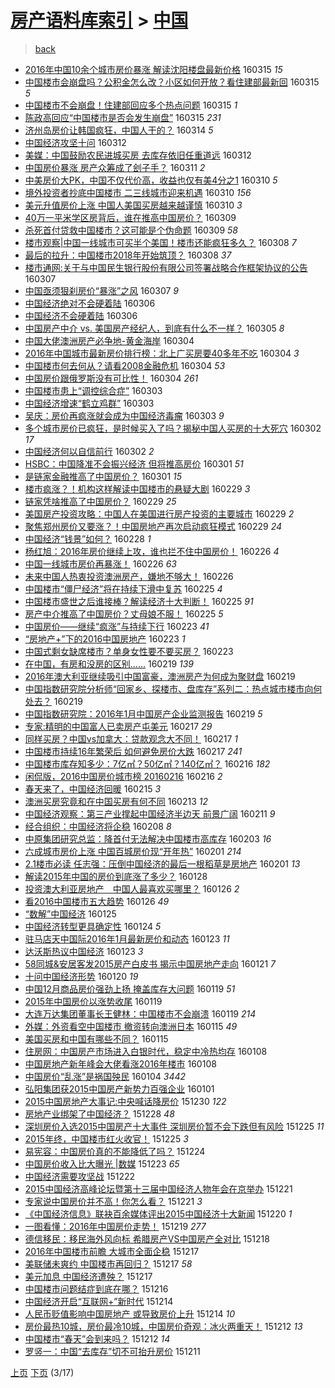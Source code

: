 [房产语料库索引](../../README.md)  > [中国](中国.md)
====
> [back](../README.md)

- [2016年中国10余个城市房价暴涨 解读沈阳楼盘最新价格](http://jkwz.applinzi.com/ittc/6809875630346732548.html#2016%E5%B9%B4%E4%B8%AD%E5%9B%BD10%E4%BD%99%E4%B8%AA%E5%9F%8E%E5%B8%82%E6%88%BF%E4%BB%B7%E6%9A%B4%E6%B6%A8+%E8%A7%A3%E8%AF%BB%E6%B2%88%E9%98%B3%E6%A5%BC%E7%9B%98%E6%9C%80%E6%96%B0%E4%BB%B7%E6%A0%BC) 160315 *15* 
- [中国楼市会崩盘吗？公积金怎么改？小区如何开放？看住建部最新回](http://jkwz.applinzi.com/ittc/6809852809121891333.html#%E4%B8%AD%E5%9B%BD%E6%A5%BC%E5%B8%82%E4%BC%9A%E5%B4%A9%E7%9B%98%E5%90%97%EF%BC%9F%E5%85%AC%E7%A7%AF%E9%87%91%E6%80%8E%E4%B9%88%E6%94%B9%EF%BC%9F%E5%B0%8F%E5%8C%BA%E5%A6%82%E4%BD%95%E5%BC%80%E6%94%BE%EF%BC%9F%E7%9C%8B%E4%BD%8F%E5%BB%BA%E9%83%A8%E6%9C%80%E6%96%B0%E5%9B%9E) 160315 *5* 
- [中国楼市不会崩盘！住建部回应多个热点问题](http://jkwz.applinzi.com/ittc/6809797705559704581.html#%E4%B8%AD%E5%9B%BD%E6%A5%BC%E5%B8%82%E4%B8%8D%E4%BC%9A%E5%B4%A9%E7%9B%98%EF%BC%81%E4%BD%8F%E5%BB%BA%E9%83%A8%E5%9B%9E%E5%BA%94%E5%A4%9A%E4%B8%AA%E7%83%AD%E7%82%B9%E9%97%AE%E9%A2%98) 160315 *1* 
- [陈政高回应“中国楼市是否会发生崩盘”](http://jkwz.applinzi.com/ittc/6809753617540056068.html#%E9%99%88%E6%94%BF%E9%AB%98%E5%9B%9E%E5%BA%94%E2%80%9C%E4%B8%AD%E5%9B%BD%E6%A5%BC%E5%B8%82%E6%98%AF%E5%90%A6%E4%BC%9A%E5%8F%91%E7%94%9F%E5%B4%A9%E7%9B%98%E2%80%9D) 160315 *231* 
- [济州岛房价让韩国疯狂，中国人干的？](http://jkwz.applinzi.com/ittc/6809554442672145412.html#%E6%B5%8E%E5%B7%9E%E5%B2%9B%E6%88%BF%E4%BB%B7%E8%AE%A9%E9%9F%A9%E5%9B%BD%E7%96%AF%E7%8B%82%EF%BC%8C%E4%B8%AD%E5%9B%BD%E4%BA%BA%E5%B9%B2%E7%9A%84%EF%BC%9F) 160314 *5* 
- [中国经济攻坚十问](http://jkwz.applinzi.com/ittc/6808722451475203076.html#%E4%B8%AD%E5%9B%BD%E7%BB%8F%E6%B5%8E%E6%94%BB%E5%9D%9A%E5%8D%81%E9%97%AE) 160312  
- [美媒：中国鼓励农民进城买房 去库存依旧任重道远](http://jkwz.applinzi.com/ittc/6808481172753499141.html#%E7%BE%8E%E5%AA%92%EF%BC%9A%E4%B8%AD%E5%9B%BD%E9%BC%93%E5%8A%B1%E5%86%9C%E6%B0%91%E8%BF%9B%E5%9F%8E%E4%B9%B0%E6%88%BF+%E5%8E%BB%E5%BA%93%E5%AD%98%E4%BE%9D%E6%97%A7%E4%BB%BB%E9%87%8D%E9%81%93%E8%BF%9C) 160312  
- [中国房价暴涨 房产众筹成了刽子手？](http://jkwz.applinzi.com/ittc/6808362341401887749.html#%E4%B8%AD%E5%9B%BD%E6%88%BF%E4%BB%B7%E6%9A%B4%E6%B6%A8+%E6%88%BF%E4%BA%A7%E4%BC%97%E7%AD%B9%E6%88%90%E4%BA%86%E5%88%BD%E5%AD%90%E6%89%8B%EF%BC%9F) 160311 *2* 
- [中美房价大PK，中国不仅代价高，收益也仅有美4分之1](http://jkwz.applinzi.com/ittc/6808052986374784005.html#%E4%B8%AD%E7%BE%8E%E6%88%BF%E4%BB%B7%E5%A4%A7PK%EF%BC%8C%E4%B8%AD%E5%9B%BD%E4%B8%8D%E4%BB%85%E4%BB%A3%E4%BB%B7%E9%AB%98%EF%BC%8C%E6%94%B6%E7%9B%8A%E4%B9%9F%E4%BB%85%E6%9C%89%E7%BE%8E4%E5%88%86%E4%B9%8B1) 160310 *5* 
- [境外投资者抄底中国楼市 二三线城市迎来机遇](http://jkwz.applinzi.com/ittc/6807971753267561477.html#%E5%A2%83%E5%A4%96%E6%8A%95%E8%B5%84%E8%80%85%E6%8A%84%E5%BA%95%E4%B8%AD%E5%9B%BD%E6%A5%BC%E5%B8%82+%E4%BA%8C%E4%B8%89%E7%BA%BF%E5%9F%8E%E5%B8%82%E8%BF%8E%E6%9D%A5%E6%9C%BA%E9%81%87) 160310 *156* 
- [美元升值房价上涨 中国人美国买房越来越谨慎](http://jkwz.applinzi.com/ittc/6807941663913673733.html#%E7%BE%8E%E5%85%83%E5%8D%87%E5%80%BC%E6%88%BF%E4%BB%B7%E4%B8%8A%E6%B6%A8+%E4%B8%AD%E5%9B%BD%E4%BA%BA%E7%BE%8E%E5%9B%BD%E4%B9%B0%E6%88%BF%E8%B6%8A%E6%9D%A5%E8%B6%8A%E8%B0%A8%E6%85%8E) 160310 *3* 
- [40万一平米学区房背后，谁在推高中国房价？](http://jkwz.applinzi.com/ittc/6807637355573806084.html#40%E4%B8%87%E4%B8%80%E5%B9%B3%E7%B1%B3%E5%AD%A6%E5%8C%BA%E6%88%BF%E8%83%8C%E5%90%8E%EF%BC%8C%E8%B0%81%E5%9C%A8%E6%8E%A8%E9%AB%98%E4%B8%AD%E5%9B%BD%E6%88%BF%E4%BB%B7%EF%BC%9F) 160309  
- [杀死首付贷救中国楼市？这可能是个伪命题](http://jkwz.applinzi.com/ittc/6807510844128625668.html#%E6%9D%80%E6%AD%BB%E9%A6%96%E4%BB%98%E8%B4%B7%E6%95%91%E4%B8%AD%E5%9B%BD%E6%A5%BC%E5%B8%82%EF%BC%9F%E8%BF%99%E5%8F%AF%E8%83%BD%E6%98%AF%E4%B8%AA%E4%BC%AA%E5%91%BD%E9%A2%98) 160309 *58* 
- [楼市观察|中国一线城市可买半个美国！楼市还能疯狂多久？](http://jkwz.applinzi.com/ittc/6807186838078882821.html#%E6%A5%BC%E5%B8%82%E8%A7%82%E5%AF%9F%7C%E4%B8%AD%E5%9B%BD%E4%B8%80%E7%BA%BF%E5%9F%8E%E5%B8%82%E5%8F%AF%E4%B9%B0%E5%8D%8A%E4%B8%AA%E7%BE%8E%E5%9B%BD%EF%BC%81%E6%A5%BC%E5%B8%82%E8%BF%98%E8%83%BD%E7%96%AF%E7%8B%82%E5%A4%9A%E4%B9%85%EF%BC%9F) 160308 *7* 
- [最后的拉升：中国楼市2018年开始筑顶？](http://jkwz.applinzi.com/ittc/6807158550371501060.html#%E6%9C%80%E5%90%8E%E7%9A%84%E6%8B%89%E5%8D%87%EF%BC%9A%E4%B8%AD%E5%9B%BD%E6%A5%BC%E5%B8%822018%E5%B9%B4%E5%BC%80%E5%A7%8B%E7%AD%91%E9%A1%B6%EF%BC%9F) 160308 *37* 
- [楼市通网:关于与中国民生银行股份有限公司签署战略合作框架协议的公告](http://jkwz.applinzi.com/ittc/6806903107585836037.html#%E6%A5%BC%E5%B8%82%E9%80%9A%E7%BD%91%3A%E5%85%B3%E4%BA%8E%E4%B8%8E%E4%B8%AD%E5%9B%BD%E6%B0%91%E7%94%9F%E9%93%B6%E8%A1%8C%E8%82%A1%E4%BB%BD%E6%9C%89%E9%99%90%E5%85%AC%E5%8F%B8%E7%AD%BE%E7%BD%B2%E6%88%98%E7%95%A5%E5%90%88%E4%BD%9C%E6%A1%86%E6%9E%B6%E5%8D%8F%E8%AE%AE%E7%9A%84%E5%85%AC%E5%91%8A) 160307  
- [中国亟须狠刹房价“暴涨”之风](http://jkwz.applinzi.com/ittc/6806799034157106181.html#%E4%B8%AD%E5%9B%BD%E4%BA%9F%E9%A1%BB%E7%8B%A0%E5%88%B9%E6%88%BF%E4%BB%B7%E2%80%9C%E6%9A%B4%E6%B6%A8%E2%80%9D%E4%B9%8B%E9%A3%8E) 160307 *9* 
- [中国经济绝对不会硬着陆](http://jkwz.applinzi.com/ittc/6806457910871720964.html#%E4%B8%AD%E5%9B%BD%E7%BB%8F%E6%B5%8E%E7%BB%9D%E5%AF%B9%E4%B8%8D%E4%BC%9A%E7%A1%AC%E7%9D%80%E9%99%86) 160306  
- [中国经济不会硬着陆](http://jkwz.applinzi.com/ittc/6806432225750942724.html#%E4%B8%AD%E5%9B%BD%E7%BB%8F%E6%B5%8E%E4%B8%8D%E4%BC%9A%E7%A1%AC%E7%9D%80%E9%99%86) 160306  
- [中国房产中介 vs. 美国房产经纪人，到底有什么不一样？](http://jkwz.applinzi.com/ittc/6806077807989883908.html#%E4%B8%AD%E5%9B%BD%E6%88%BF%E4%BA%A7%E4%B8%AD%E4%BB%8B+vs.+%E7%BE%8E%E5%9B%BD%E6%88%BF%E4%BA%A7%E7%BB%8F%E7%BA%AA%E4%BA%BA%EF%BC%8C%E5%88%B0%E5%BA%95%E6%9C%89%E4%BB%80%E4%B9%88%E4%B8%8D%E4%B8%80%E6%A0%B7%EF%BC%9F) 160305 *8* 
- [中国大佬澳洲房产必争地-黄金海岸](http://jkwz.applinzi.com/ittc/6805767204444308485.html#%E4%B8%AD%E5%9B%BD%E5%A4%A7%E4%BD%AC%E6%BE%B3%E6%B4%B2%E6%88%BF%E4%BA%A7%E5%BF%85%E4%BA%89%E5%9C%B0-%E9%BB%84%E9%87%91%E6%B5%B7%E5%B2%B8) 160304  
- [2016年中国城市最新房价排行榜：北上广买房要40多年不吃](http://jkwz.applinzi.com/ittc/6805676538070565892.html#2016%E5%B9%B4%E4%B8%AD%E5%9B%BD%E5%9F%8E%E5%B8%82%E6%9C%80%E6%96%B0%E6%88%BF%E4%BB%B7%E6%8E%92%E8%A1%8C%E6%A6%9C%EF%BC%9A%E5%8C%97%E4%B8%8A%E5%B9%BF%E4%B9%B0%E6%88%BF%E8%A6%8140%E5%A4%9A%E5%B9%B4%E4%B8%8D%E5%90%83) 160304 *3* 
- [中国楼市何去何从？请看2008金融危机](http://jkwz.applinzi.com/ittc/6805668977724359684.html#%E4%B8%AD%E5%9B%BD%E6%A5%BC%E5%B8%82%E4%BD%95%E5%8E%BB%E4%BD%95%E4%BB%8E%EF%BC%9F%E8%AF%B7%E7%9C%8B2008%E9%87%91%E8%9E%8D%E5%8D%B1%E6%9C%BA) 160304 *53* 
- [中国房价跟俄罗斯没有可比性！](http://jkwz.applinzi.com/ittc/6805628838990054404.html#%E4%B8%AD%E5%9B%BD%E6%88%BF%E4%BB%B7%E8%B7%9F%E4%BF%84%E7%BD%97%E6%96%AF%E6%B2%A1%E6%9C%89%E5%8F%AF%E6%AF%94%E6%80%A7%EF%BC%81) 160304 *261* 
- [中国楼市患上“调控综合症”](http://jkwz.applinzi.com/ittc/6805309131963515908.html#%E4%B8%AD%E5%9B%BD%E6%A5%BC%E5%B8%82%E6%82%A3%E4%B8%8A%E2%80%9C%E8%B0%83%E6%8E%A7%E7%BB%BC%E5%90%88%E7%97%87%E2%80%9D) 160303  
- [中国经济增速“鹤立鸡群”](http://jkwz.applinzi.com/ittc/6805281751073031173.html#%E4%B8%AD%E5%9B%BD%E7%BB%8F%E6%B5%8E%E5%A2%9E%E9%80%9F%E2%80%9C%E9%B9%A4%E7%AB%8B%E9%B8%A1%E7%BE%A4%E2%80%9D) 160303  
- [吴庆：房价再疯涨就会成为中国经济毒瘤](http://jkwz.applinzi.com/ittc/6805269695603147780.html#%E5%90%B4%E5%BA%86%EF%BC%9A%E6%88%BF%E4%BB%B7%E5%86%8D%E7%96%AF%E6%B6%A8%E5%B0%B1%E4%BC%9A%E6%88%90%E4%B8%BA%E4%B8%AD%E5%9B%BD%E7%BB%8F%E6%B5%8E%E6%AF%92%E7%98%A4) 160303 *9* 
- [多个城市房价已疯狂，是时候买入了吗？揭秘中国人买房的十大死穴](http://jkwz.applinzi.com/ittc/6804942284931990533.html#%E5%A4%9A%E4%B8%AA%E5%9F%8E%E5%B8%82%E6%88%BF%E4%BB%B7%E5%B7%B2%E7%96%AF%E7%8B%82%EF%BC%8C%E6%98%AF%E6%97%B6%E5%80%99%E4%B9%B0%E5%85%A5%E4%BA%86%E5%90%97%EF%BC%9F%E6%8F%AD%E7%A7%98%E4%B8%AD%E5%9B%BD%E4%BA%BA%E4%B9%B0%E6%88%BF%E7%9A%84%E5%8D%81%E5%A4%A7%E6%AD%BB%E7%A9%B4) 160302 *17* 
- [中国经济何以自信前行](http://jkwz.applinzi.com/ittc/6804895096344413188.html#%E4%B8%AD%E5%9B%BD%E7%BB%8F%E6%B5%8E%E4%BD%95%E4%BB%A5%E8%87%AA%E4%BF%A1%E5%89%8D%E8%A1%8C) 160302 *2* 
- [HSBC：中国降准不会振兴经济 但将推高房价](http://jkwz.applinzi.com/ittc/6804717029537874948.html#HSBC%EF%BC%9A%E4%B8%AD%E5%9B%BD%E9%99%8D%E5%87%86%E4%B8%8D%E4%BC%9A%E6%8C%AF%E5%85%B4%E7%BB%8F%E6%B5%8E+%E4%BD%86%E5%B0%86%E6%8E%A8%E9%AB%98%E6%88%BF%E4%BB%B7) 160301 *51* 
- [是链家金融推高了中国房价？](http://jkwz.applinzi.com/ittc/6804545679410070532.html#%E6%98%AF%E9%93%BE%E5%AE%B6%E9%87%91%E8%9E%8D%E6%8E%A8%E9%AB%98%E4%BA%86%E4%B8%AD%E5%9B%BD%E6%88%BF%E4%BB%B7%EF%BC%9F) 160301 *15* 
- [楼市疯涨？！机构这样解读中国楼市的悬疑大剧](http://jkwz.applinzi.com/ittc/6804359633674175492.html#%E6%A5%BC%E5%B8%82%E7%96%AF%E6%B6%A8%EF%BC%9F%EF%BC%81%E6%9C%BA%E6%9E%84%E8%BF%99%E6%A0%B7%E8%A7%A3%E8%AF%BB%E4%B8%AD%E5%9B%BD%E6%A5%BC%E5%B8%82%E7%9A%84%E6%82%AC%E7%96%91%E5%A4%A7%E5%89%A7) 160229 *3* 
- [链家凭啥推高了中国房价？](http://jkwz.applinzi.com/ittc/6804278502920553476.html#%E9%93%BE%E5%AE%B6%E5%87%AD%E5%95%A5%E6%8E%A8%E9%AB%98%E4%BA%86%E4%B8%AD%E5%9B%BD%E6%88%BF%E4%BB%B7%EF%BC%9F) 160229 *25* 
- [美国房产投资攻略：中国人在美国进行房产投资的主要城市](http://jkwz.applinzi.com/ittc/6804202468938351620.html#%E7%BE%8E%E5%9B%BD%E6%88%BF%E4%BA%A7%E6%8A%95%E8%B5%84%E6%94%BB%E7%95%A5%EF%BC%9A%E4%B8%AD%E5%9B%BD%E4%BA%BA%E5%9C%A8%E7%BE%8E%E5%9B%BD%E8%BF%9B%E8%A1%8C%E6%88%BF%E4%BA%A7%E6%8A%95%E8%B5%84%E7%9A%84%E4%B8%BB%E8%A6%81%E5%9F%8E%E5%B8%82) 160229 *2* 
- [聚焦郑州房价又要涨？！中国房地产再次启动疯狂模式](http://jkwz.applinzi.com/ittc/6804024528179037189.html#%E8%81%9A%E7%84%A6%E9%83%91%E5%B7%9E%E6%88%BF%E4%BB%B7%E5%8F%88%E8%A6%81%E6%B6%A8%EF%BC%9F%EF%BC%81%E4%B8%AD%E5%9B%BD%E6%88%BF%E5%9C%B0%E4%BA%A7%E5%86%8D%E6%AC%A1%E5%90%AF%E5%8A%A8%E7%96%AF%E7%8B%82%E6%A8%A1%E5%BC%8F) 160229 *24* 
- [中国经济“钱景”如何？](http://jkwz.applinzi.com/ittc/6803928213084439557.html#%E4%B8%AD%E5%9B%BD%E7%BB%8F%E6%B5%8E%E2%80%9C%E9%92%B1%E6%99%AF%E2%80%9D%E5%A6%82%E4%BD%95%EF%BC%9F) 160228 *1* 
- [杨红旭：2016年房价继续上攻，谁也拦不住中国房价！](http://jkwz.applinzi.com/ittc/6803230486843360261.html#%E6%9D%A8%E7%BA%A2%E6%97%AD%EF%BC%9A2016%E5%B9%B4%E6%88%BF%E4%BB%B7%E7%BB%A7%E7%BB%AD%E4%B8%8A%E6%94%BB%EF%BC%8C%E8%B0%81%E4%B9%9F%E6%8B%A6%E4%B8%8D%E4%BD%8F%E4%B8%AD%E5%9B%BD%E6%88%BF%E4%BB%B7%EF%BC%81) 160226 *4* 
- [中国一线城市房价再暴涨！](http://jkwz.applinzi.com/ittc/6803191356239381509.html#%E4%B8%AD%E5%9B%BD%E4%B8%80%E7%BA%BF%E5%9F%8E%E5%B8%82%E6%88%BF%E4%BB%B7%E5%86%8D%E6%9A%B4%E6%B6%A8%EF%BC%81) 160226 *63* 
- [未来中国人热衷投资澳洲房产，嫌地不够大！](http://jkwz.applinzi.com/ittc/6803156561430053892.html#%E6%9C%AA%E6%9D%A5%E4%B8%AD%E5%9B%BD%E4%BA%BA%E7%83%AD%E8%A1%B7%E6%8A%95%E8%B5%84%E6%BE%B3%E6%B4%B2%E6%88%BF%E4%BA%A7%EF%BC%8C%E5%AB%8C%E5%9C%B0%E4%B8%8D%E5%A4%9F%E5%A4%A7%EF%BC%81) 160226  
- [中国楼市“僵尸经济”将在持续下滑中复苏](http://jkwz.applinzi.com/ittc/6802891551483102212.html#%E4%B8%AD%E5%9B%BD%E6%A5%BC%E5%B8%82%E2%80%9C%E5%83%B5%E5%B0%B8%E7%BB%8F%E6%B5%8E%E2%80%9D%E5%B0%86%E5%9C%A8%E6%8C%81%E7%BB%AD%E4%B8%8B%E6%BB%91%E4%B8%AD%E5%A4%8D%E8%8B%8F) 160225 *4* 
- [中国楼市盛世之后谁接棒？解读经济十大判断！](http://jkwz.applinzi.com/ittc/6802753782433711109.html#%E4%B8%AD%E5%9B%BD%E6%A5%BC%E5%B8%82%E7%9B%9B%E4%B8%96%E4%B9%8B%E5%90%8E%E8%B0%81%E6%8E%A5%E6%A3%92%EF%BC%9F%E8%A7%A3%E8%AF%BB%E7%BB%8F%E6%B5%8E%E5%8D%81%E5%A4%A7%E5%88%A4%E6%96%AD%EF%BC%81) 160225 *91* 
- [房产中介推高了中国房价？丈母娘不服！](http://jkwz.applinzi.com/ittc/6802541093560255493.html#%E6%88%BF%E4%BA%A7%E4%B8%AD%E4%BB%8B%E6%8E%A8%E9%AB%98%E4%BA%86%E4%B8%AD%E5%9B%BD%E6%88%BF%E4%BB%B7%EF%BC%9F%E4%B8%88%E6%AF%8D%E5%A8%98%E4%B8%8D%E6%9C%8D%EF%BC%81) 160225 *5* 
- [中国房价——继续“疯涨”与持续下行](http://jkwz.applinzi.com/ittc/6802147544784176133.html#%E4%B8%AD%E5%9B%BD%E6%88%BF%E4%BB%B7%E2%80%94%E2%80%94%E7%BB%A7%E7%BB%AD%E2%80%9C%E7%96%AF%E6%B6%A8%E2%80%9D%E4%B8%8E%E6%8C%81%E7%BB%AD%E4%B8%8B%E8%A1%8C) 160223 *41* 
- [“房地产+”下的2016中国房地产](http://jkwz.applinzi.com/ittc/6802118748840395780.html#%E2%80%9C%E6%88%BF%E5%9C%B0%E4%BA%A7%2B%E2%80%9D%E4%B8%8B%E7%9A%842016%E4%B8%AD%E5%9B%BD%E6%88%BF%E5%9C%B0%E4%BA%A7) 160223 *1* 
- [中国式剩女缺席楼市？单身女性要不要买房？](http://jkwz.applinzi.com/ittc/6802083505802576900.html#%E4%B8%AD%E5%9B%BD%E5%BC%8F%E5%89%A9%E5%A5%B3%E7%BC%BA%E5%B8%AD%E6%A5%BC%E5%B8%82%EF%BC%9F%E5%8D%95%E8%BA%AB%E5%A5%B3%E6%80%A7%E8%A6%81%E4%B8%8D%E8%A6%81%E4%B9%B0%E6%88%BF%EF%BC%9F) 160223  
- [在中国，有房和没房的区别......](http://jkwz.applinzi.com/ittc/6800619094265037828.html#%E5%9C%A8%E4%B8%AD%E5%9B%BD%EF%BC%8C%E6%9C%89%E6%88%BF%E5%92%8C%E6%B2%A1%E6%88%BF%E7%9A%84%E5%8C%BA%E5%88%AB......) 160219 *139* 
- [2016年澳大利亚继续吸引中国富豪，澳洲房产为何成为聚财盘](http://jkwz.applinzi.com/ittc/6800578605138576389.html#2016%E5%B9%B4%E6%BE%B3%E5%A4%A7%E5%88%A9%E4%BA%9A%E7%BB%A7%E7%BB%AD%E5%90%B8%E5%BC%95%E4%B8%AD%E5%9B%BD%E5%AF%8C%E8%B1%AA%EF%BC%8C%E6%BE%B3%E6%B4%B2%E6%88%BF%E4%BA%A7%E4%B8%BA%E4%BD%95%E6%88%90%E4%B8%BA%E8%81%9A%E8%B4%A2%E7%9B%98) 160219  
- [中国指数研究院分析师“回家乡、探楼市、盘库存”系列二：热点城市楼市向何处去？](http://jkwz.applinzi.com/ittc/6800543755987846148.html#%E4%B8%AD%E5%9B%BD%E6%8C%87%E6%95%B0%E7%A0%94%E7%A9%B6%E9%99%A2%E5%88%86%E6%9E%90%E5%B8%88%E2%80%9C%E5%9B%9E%E5%AE%B6%E4%B9%A1%E3%80%81%E6%8E%A2%E6%A5%BC%E5%B8%82%E3%80%81%E7%9B%98%E5%BA%93%E5%AD%98%E2%80%9D%E7%B3%BB%E5%88%97%E4%BA%8C%EF%BC%9A%E7%83%AD%E7%82%B9%E5%9F%8E%E5%B8%82%E6%A5%BC%E5%B8%82%E5%90%91%E4%BD%95%E5%A4%84%E5%8E%BB%EF%BC%9F) 160219  
- [中国指数研究院：2016年1月中国房产企业监测报告](http://jkwz.applinzi.com/ittc/6800539166156784645.html#%E4%B8%AD%E5%9B%BD%E6%8C%87%E6%95%B0%E7%A0%94%E7%A9%B6%E9%99%A2%EF%BC%9A2016%E5%B9%B41%E6%9C%88%E4%B8%AD%E5%9B%BD%E6%88%BF%E4%BA%A7%E4%BC%81%E4%B8%9A%E7%9B%91%E6%B5%8B%E6%8A%A5%E5%91%8A) 160219 *5* 
- [专家:精明的中国富人已卖房产屯美元](http://jkwz.applinzi.com/ittc/6799790890868556805.html#%E4%B8%93%E5%AE%B6%3A%E7%B2%BE%E6%98%8E%E7%9A%84%E4%B8%AD%E5%9B%BD%E5%AF%8C%E4%BA%BA%E5%B7%B2%E5%8D%96%E6%88%BF%E4%BA%A7%E5%B1%AF%E7%BE%8E%E5%85%83) 160217 *29* 
- [同样买房？中国vs加拿大：贷款观念大不同！](http://jkwz.applinzi.com/ittc/6799776645070193669.html#%E5%90%8C%E6%A0%B7%E4%B9%B0%E6%88%BF%EF%BC%9F%E4%B8%AD%E5%9B%BDvs%E5%8A%A0%E6%8B%BF%E5%A4%A7%EF%BC%9A%E8%B4%B7%E6%AC%BE%E8%A7%82%E5%BF%B5%E5%A4%A7%E4%B8%8D%E5%90%8C%EF%BC%81) 160217 *1* 
- [中国楼市持续16年繁荣后 如何避免房价大跌](http://jkwz.applinzi.com/ittc/6799726567282443269.html#%E4%B8%AD%E5%9B%BD%E6%A5%BC%E5%B8%82%E6%8C%81%E7%BB%AD16%E5%B9%B4%E7%B9%81%E8%8D%A3%E5%90%8E+%E5%A6%82%E4%BD%95%E9%81%BF%E5%85%8D%E6%88%BF%E4%BB%B7%E5%A4%A7%E8%B7%8C) 160217 *241* 
- [中国楼市库存知多少：7亿㎡？50亿㎡？140亿㎡？](http://jkwz.applinzi.com/ittc/6799299087111291909.html#%E4%B8%AD%E5%9B%BD%E6%A5%BC%E5%B8%82%E5%BA%93%E5%AD%98%E7%9F%A5%E5%A4%9A%E5%B0%91%EF%BC%9A7%E4%BA%BF%E3%8E%A1%EF%BC%9F50%E4%BA%BF%E3%8E%A1%EF%BC%9F140%E4%BA%BF%E3%8E%A1%EF%BC%9F) 160216 *182* 
- [闲侃版，2016中国房价城市榜  20160216](http://jkwz.applinzi.com/ittc/6799222261076722692.html#%E9%97%B2%E4%BE%83%E7%89%88%EF%BC%8C2016%E4%B8%AD%E5%9B%BD%E6%88%BF%E4%BB%B7%E5%9F%8E%E5%B8%82%E6%A6%9C++20160216) 160216 *2* 
- [春天来了，中国经济回暖](http://jkwz.applinzi.com/ittc/6799112475853194244.html#%E6%98%A5%E5%A4%A9%E6%9D%A5%E4%BA%86%EF%BC%8C%E4%B8%AD%E5%9B%BD%E7%BB%8F%E6%B5%8E%E5%9B%9E%E6%9A%96) 160215 *3* 
- [澳洲买房究竟和在中国买房有何不同](http://jkwz.applinzi.com/ittc/6798258805318091780.html#%E6%BE%B3%E6%B4%B2%E4%B9%B0%E6%88%BF%E7%A9%B6%E7%AB%9F%E5%92%8C%E5%9C%A8%E4%B8%AD%E5%9B%BD%E4%B9%B0%E6%88%BF%E6%9C%89%E4%BD%95%E4%B8%8D%E5%90%8C) 160213 *12* 
- [中国经济观察：第三产业撑起中国经济半边天 前景广阔](http://jkwz.applinzi.com/ittc/6797486138583417860.html#%E4%B8%AD%E5%9B%BD%E7%BB%8F%E6%B5%8E%E8%A7%82%E5%AF%9F%EF%BC%9A%E7%AC%AC%E4%B8%89%E4%BA%A7%E4%B8%9A%E6%92%91%E8%B5%B7%E4%B8%AD%E5%9B%BD%E7%BB%8F%E6%B5%8E%E5%8D%8A%E8%BE%B9%E5%A4%A9+%E5%89%8D%E6%99%AF%E5%B9%BF%E9%98%94) 160211 *9* 
- [经合组织：中国经济将企稳](http://jkwz.applinzi.com/ittc/6796569499507622916.html#%E7%BB%8F%E5%90%88%E7%BB%84%E7%BB%87%EF%BC%9A%E4%B8%AD%E5%9B%BD%E7%BB%8F%E6%B5%8E%E5%B0%86%E4%BC%81%E7%A8%B3) 160208 *8* 
- [中原集团研究总监：降首付无法解决中国楼市高库存](http://jkwz.applinzi.com/ittc/6794503998480581636.html#%E4%B8%AD%E5%8E%9F%E9%9B%86%E5%9B%A2%E7%A0%94%E7%A9%B6%E6%80%BB%E7%9B%91%EF%BC%9A%E9%99%8D%E9%A6%96%E4%BB%98%E6%97%A0%E6%B3%95%E8%A7%A3%E5%86%B3%E4%B8%AD%E5%9B%BD%E6%A5%BC%E5%B8%82%E9%AB%98%E5%BA%93%E5%AD%98) 160203 *16* 
- [六成城市房价上涨 中国百城房价现“开年热”](http://jkwz.applinzi.com/ittc/6793934158053245957.html#%E5%85%AD%E6%88%90%E5%9F%8E%E5%B8%82%E6%88%BF%E4%BB%B7%E4%B8%8A%E6%B6%A8+%E4%B8%AD%E5%9B%BD%E7%99%BE%E5%9F%8E%E6%88%BF%E4%BB%B7%E7%8E%B0%E2%80%9C%E5%BC%80%E5%B9%B4%E7%83%AD%E2%80%9D) 160201 *214* 
- [2.1楼市必读  任志强：压倒中国经济的最后一根稻草是房地产](http://jkwz.applinzi.com/ittc/6793808087756571653.html#2.1%E6%A5%BC%E5%B8%82%E5%BF%85%E8%AF%BB++%E4%BB%BB%E5%BF%97%E5%BC%BA%EF%BC%9A%E5%8E%8B%E5%80%92%E4%B8%AD%E5%9B%BD%E7%BB%8F%E6%B5%8E%E7%9A%84%E6%9C%80%E5%90%8E%E4%B8%80%E6%A0%B9%E7%A8%BB%E8%8D%89%E6%98%AF%E6%88%BF%E5%9C%B0%E4%BA%A7) 160201 *13* 
- [解读2015年中国的房价到底涨了多少？](http://jkwz.applinzi.com/ittc/6792436929937277957.html#%E8%A7%A3%E8%AF%BB2015%E5%B9%B4%E4%B8%AD%E5%9B%BD%E7%9A%84%E6%88%BF%E4%BB%B7%E5%88%B0%E5%BA%95%E6%B6%A8%E4%BA%86%E5%A4%9A%E5%B0%91%EF%BC%9F) 160128  
- [投资澳大利亚房地产　中国人最喜欢买哪里？](http://jkwz.applinzi.com/ittc/6791679227841741829.html#%E6%8A%95%E8%B5%84%E6%BE%B3%E5%A4%A7%E5%88%A9%E4%BA%9A%E6%88%BF%E5%9C%B0%E4%BA%A7%E3%80%80%E4%B8%AD%E5%9B%BD%E4%BA%BA%E6%9C%80%E5%96%9C%E6%AC%A2%E4%B9%B0%E5%93%AA%E9%87%8C%EF%BC%9F) 160126 *2* 
- [看2016中国楼市五大趋势](http://jkwz.applinzi.com/ittc/6791549934646068228.html#%E7%9C%8B2016%E4%B8%AD%E5%9B%BD%E6%A5%BC%E5%B8%82%E4%BA%94%E5%A4%A7%E8%B6%8B%E5%8A%BF) 160126 *49* 
- [“数解”中国经济](http://jkwz.applinzi.com/ittc/6791058469314626565.html#%E2%80%9C%E6%95%B0%E8%A7%A3%E2%80%9D%E4%B8%AD%E5%9B%BD%E7%BB%8F%E6%B5%8E) 160125  
- [中国经济转型更具确定性](http://jkwz.applinzi.com/ittc/6790686615521461252.html#%E4%B8%AD%E5%9B%BD%E7%BB%8F%E6%B5%8E%E8%BD%AC%E5%9E%8B%E6%9B%B4%E5%85%B7%E7%A1%AE%E5%AE%9A%E6%80%A7) 160124 *5* 
- [驻马店天中国际2016年1月最新房价和动态](http://jkwz.applinzi.com/ittc/6790538709581693957.html#%E9%A9%BB%E9%A9%AC%E5%BA%97%E5%A4%A9%E4%B8%AD%E5%9B%BD%E9%99%852016%E5%B9%B41%E6%9C%88%E6%9C%80%E6%96%B0%E6%88%BF%E4%BB%B7%E5%92%8C%E5%8A%A8%E6%80%81) 160123 *11* 
- [达沃斯热议中国经济](http://jkwz.applinzi.com/ittc/6790402951831094276.html#%E8%BE%BE%E6%B2%83%E6%96%AF%E7%83%AD%E8%AE%AE%E4%B8%AD%E5%9B%BD%E7%BB%8F%E6%B5%8E) 160123 *3* 
- [58同城&amp;安居客发2015房产白皮书 揭示中国房地产走向](http://jkwz.applinzi.com/ittc/6789717213246391301.html#58%E5%90%8C%E5%9F%8E%26amp%3B%E5%AE%89%E5%B1%85%E5%AE%A2%E5%8F%912015%E6%88%BF%E4%BA%A7%E7%99%BD%E7%9A%AE%E4%B9%A6+%E6%8F%AD%E7%A4%BA%E4%B8%AD%E5%9B%BD%E6%88%BF%E5%9C%B0%E4%BA%A7%E8%B5%B0%E5%90%91) 160121 *7* 
- [十问中国经济形势](http://jkwz.applinzi.com/ittc/6789218839841735685.html#%E5%8D%81%E9%97%AE%E4%B8%AD%E5%9B%BD%E7%BB%8F%E6%B5%8E%E5%BD%A2%E5%8A%BF) 160120 *19* 
- [中国12月商品房价强劲上扬 掩盖库存大问题](http://jkwz.applinzi.com/ittc/6789050963512001540.html#%E4%B8%AD%E5%9B%BD12%E6%9C%88%E5%95%86%E5%93%81%E6%88%BF%E4%BB%B7%E5%BC%BA%E5%8A%B2%E4%B8%8A%E6%89%AC+%E6%8E%A9%E7%9B%96%E5%BA%93%E5%AD%98%E5%A4%A7%E9%97%AE%E9%A2%98) 160119 *51* 
- [2015年中国房价以涨势收尾](http://jkwz.applinzi.com/ittc/6788977511253935109.html#2015%E5%B9%B4%E4%B8%AD%E5%9B%BD%E6%88%BF%E4%BB%B7%E4%BB%A5%E6%B6%A8%E5%8A%BF%E6%94%B6%E5%B0%BE) 160119  
- [大连万达集团董事长王健林：中国楼市不会崩溃](http://jkwz.applinzi.com/ittc/6788938747286651908.html#%E5%A4%A7%E8%BF%9E%E4%B8%87%E8%BE%BE%E9%9B%86%E5%9B%A2%E8%91%A3%E4%BA%8B%E9%95%BF%E7%8E%8B%E5%81%A5%E6%9E%97%EF%BC%9A%E4%B8%AD%E5%9B%BD%E6%A5%BC%E5%B8%82%E4%B8%8D%E4%BC%9A%E5%B4%A9%E6%BA%83) 160119 *214* 
- [外媒：外资看空中国楼市 撤资转向澳洲日本](http://jkwz.applinzi.com/ittc/6787607930404865029.html#%E5%A4%96%E5%AA%92%EF%BC%9A%E5%A4%96%E8%B5%84%E7%9C%8B%E7%A9%BA%E4%B8%AD%E5%9B%BD%E6%A5%BC%E5%B8%82+%E6%92%A4%E8%B5%84%E8%BD%AC%E5%90%91%E6%BE%B3%E6%B4%B2%E6%97%A5%E6%9C%AC) 160115 *49* 
- [美国买房和中国有哪些不同？](http://jkwz.applinzi.com/ittc/6787544604333310981.html#%E7%BE%8E%E5%9B%BD%E4%B9%B0%E6%88%BF%E5%92%8C%E4%B8%AD%E5%9B%BD%E6%9C%89%E5%93%AA%E4%BA%9B%E4%B8%8D%E5%90%8C%EF%BC%9F) 160115  
- [住房网：中国房产市场进入白银时代，稳定中冷热均存](http://jkwz.applinzi.com/ittc/6784891107536274436.html#%E4%BD%8F%E6%88%BF%E7%BD%91%EF%BC%9A%E4%B8%AD%E5%9B%BD%E6%88%BF%E4%BA%A7%E5%B8%82%E5%9C%BA%E8%BF%9B%E5%85%A5%E7%99%BD%E9%93%B6%E6%97%B6%E4%BB%A3%EF%BC%8C%E7%A8%B3%E5%AE%9A%E4%B8%AD%E5%86%B7%E7%83%AD%E5%9D%87%E5%AD%98) 160108  
- [中国房地产新年峰会大佬看涨2016年楼市](http://jkwz.applinzi.com/ittc/6784813726708532229.html#%E4%B8%AD%E5%9B%BD%E6%88%BF%E5%9C%B0%E4%BA%A7%E6%96%B0%E5%B9%B4%E5%B3%B0%E4%BC%9A%E5%A4%A7%E4%BD%AC%E7%9C%8B%E6%B6%A82016%E5%B9%B4%E6%A5%BC%E5%B8%82) 160108  
- [中国房价“乱涨”是祸国殃民](http://jkwz.applinzi.com/ittc/6783560613502649348.html#%E4%B8%AD%E5%9B%BD%E6%88%BF%E4%BB%B7%E2%80%9C%E4%B9%B1%E6%B6%A8%E2%80%9D%E6%98%AF%E7%A5%B8%E5%9B%BD%E6%AE%83%E6%B0%91) 160104 *3442* 
- [弘阳集团获2015中国房产新势力百强企业](http://jkwz.applinzi.com/ittc/6782308101768348676.html#%E5%BC%98%E9%98%B3%E9%9B%86%E5%9B%A2%E8%8E%B72015%E4%B8%AD%E5%9B%BD%E6%88%BF%E4%BA%A7%E6%96%B0%E5%8A%BF%E5%8A%9B%E7%99%BE%E5%BC%BA%E4%BC%81%E4%B8%9A) 160101  
- [2015中国房地产大事记:中央喊话降房价](http://jkwz.applinzi.com/ittc/6781614540563416068.html#2015%E4%B8%AD%E5%9B%BD%E6%88%BF%E5%9C%B0%E4%BA%A7%E5%A4%A7%E4%BA%8B%E8%AE%B0%3A%E4%B8%AD%E5%A4%AE%E5%96%8A%E8%AF%9D%E9%99%8D%E6%88%BF%E4%BB%B7) 151230 *122* 
- [房地产业绑架了中国经济？](http://jkwz.applinzi.com/ittc/6780883914453419012.html#%E6%88%BF%E5%9C%B0%E4%BA%A7%E4%B8%9A%E7%BB%91%E6%9E%B6%E4%BA%86%E4%B8%AD%E5%9B%BD%E7%BB%8F%E6%B5%8E%EF%BC%9F) 151228 *48* 
- [深圳房价入选2015中国房产十大事件 深圳房价暂不会下跌但有风险](http://jkwz.applinzi.com/ittc/6779782382404240388.html#%E6%B7%B1%E5%9C%B3%E6%88%BF%E4%BB%B7%E5%85%A5%E9%80%892015%E4%B8%AD%E5%9B%BD%E6%88%BF%E4%BA%A7%E5%8D%81%E5%A4%A7%E4%BA%8B%E4%BB%B6+%E6%B7%B1%E5%9C%B3%E6%88%BF%E4%BB%B7%E6%9A%82%E4%B8%8D%E4%BC%9A%E4%B8%8B%E8%B7%8C%E4%BD%86%E6%9C%89%E9%A3%8E%E9%99%A9) 151225 *11* 
- [2015年终，中国楼市红火收官！](http://jkwz.applinzi.com/ittc/6779703593338930180.html#2015%E5%B9%B4%E7%BB%88%EF%BC%8C%E4%B8%AD%E5%9B%BD%E6%A5%BC%E5%B8%82%E7%BA%A2%E7%81%AB%E6%94%B6%E5%AE%98%EF%BC%81) 151225 *3* 
- [易宪容：中国房价真的不能降低了吗？](http://jkwz.applinzi.com/ittc/6779416677028725765.html#%E6%98%93%E5%AE%AA%E5%AE%B9%EF%BC%9A%E4%B8%AD%E5%9B%BD%E6%88%BF%E4%BB%B7%E7%9C%9F%E7%9A%84%E4%B8%8D%E8%83%BD%E9%99%8D%E4%BD%8E%E4%BA%86%E5%90%97%EF%BC%9F) 151224  
- [中国房价收入比大曝光 |数媒](http://jkwz.applinzi.com/ittc/6779066237783114756.html#%E4%B8%AD%E5%9B%BD%E6%88%BF%E4%BB%B7%E6%94%B6%E5%85%A5%E6%AF%94%E5%A4%A7%E6%9B%9D%E5%85%89+%7C%E6%95%B0%E5%AA%92) 151223 *65* 
- [中国经济需要攻坚战](http://jkwz.applinzi.com/ittc/6778441805104415749.html#%E4%B8%AD%E5%9B%BD%E7%BB%8F%E6%B5%8E%E9%9C%80%E8%A6%81%E6%94%BB%E5%9D%9A%E6%88%98) 151222  
- [2015中国经济高峰论坛暨第十三届中国经济人物年会在京举办](http://jkwz.applinzi.com/ittc/6778297992142652420.html#2015%E4%B8%AD%E5%9B%BD%E7%BB%8F%E6%B5%8E%E9%AB%98%E5%B3%B0%E8%AE%BA%E5%9D%9B%E6%9A%A8%E7%AC%AC%E5%8D%81%E4%B8%89%E5%B1%8A%E4%B8%AD%E5%9B%BD%E7%BB%8F%E6%B5%8E%E4%BA%BA%E7%89%A9%E5%B9%B4%E4%BC%9A%E5%9C%A8%E4%BA%AC%E4%B8%BE%E5%8A%9E) 151221  
- [专家说中国房价并不高！你怎么看？](http://jkwz.applinzi.com/ittc/6778297576201913349.html#%E4%B8%93%E5%AE%B6%E8%AF%B4%E4%B8%AD%E5%9B%BD%E6%88%BF%E4%BB%B7%E5%B9%B6%E4%B8%8D%E9%AB%98%EF%BC%81%E4%BD%A0%E6%80%8E%E4%B9%88%E7%9C%8B%EF%BC%9F) 151221 *3* 
- [《中国经济信息》联袂百余媒体评出2015中国经济十大新闻](http://jkwz.applinzi.com/ittc/6777678558428398596.html#%E3%80%8A%E4%B8%AD%E5%9B%BD%E7%BB%8F%E6%B5%8E%E4%BF%A1%E6%81%AF%E3%80%8B%E8%81%94%E8%A2%82%E7%99%BE%E4%BD%99%E5%AA%92%E4%BD%93%E8%AF%84%E5%87%BA2015%E4%B8%AD%E5%9B%BD%E7%BB%8F%E6%B5%8E%E5%8D%81%E5%A4%A7%E6%96%B0%E9%97%BB) 151220 *1* 
- [一图看懂：2016年中国房价走势！](http://jkwz.applinzi.com/ittc/6777557216559367172.html#%E4%B8%80%E5%9B%BE%E7%9C%8B%E6%87%82%EF%BC%9A2016%E5%B9%B4%E4%B8%AD%E5%9B%BD%E6%88%BF%E4%BB%B7%E8%B5%B0%E5%8A%BF%EF%BC%81) 151219 *277* 
- [德信移民：移民海外风向标 希腊房产VS中国房产全对比](http://jkwz.applinzi.com/ittc/6777205270753313796.html#%E5%BE%B7%E4%BF%A1%E7%A7%BB%E6%B0%91%EF%BC%9A%E7%A7%BB%E6%B0%91%E6%B5%B7%E5%A4%96%E9%A3%8E%E5%90%91%E6%A0%87+%E5%B8%8C%E8%85%8A%E6%88%BF%E4%BA%A7VS%E4%B8%AD%E5%9B%BD%E6%88%BF%E4%BA%A7%E5%85%A8%E5%AF%B9%E6%AF%94) 151218  
- [2016年中国楼市前瞻 大城市全面企稳](http://jkwz.applinzi.com/ittc/6776860907573625860.html#2016%E5%B9%B4%E4%B8%AD%E5%9B%BD%E6%A5%BC%E5%B8%82%E5%89%8D%E7%9E%BB+%E5%A4%A7%E5%9F%8E%E5%B8%82%E5%85%A8%E9%9D%A2%E4%BC%81%E7%A8%B3) 151217  
- [美联储未爽约 中国楼市再回归？](http://jkwz.applinzi.com/ittc/6776840362169730052.html#%E7%BE%8E%E8%81%94%E5%82%A8%E6%9C%AA%E7%88%BD%E7%BA%A6+%E4%B8%AD%E5%9B%BD%E6%A5%BC%E5%B8%82%E5%86%8D%E5%9B%9E%E5%BD%92%EF%BC%9F) 151217 *58* 
- [美元加息 中国经济遭殃？](http://jkwz.applinzi.com/ittc/6776779905283130373.html#%E7%BE%8E%E5%85%83%E5%8A%A0%E6%81%AF+%E4%B8%AD%E5%9B%BD%E7%BB%8F%E6%B5%8E%E9%81%AD%E6%AE%83%EF%BC%9F) 151217  
- [中国楼市问题结症到底在哪？](http://jkwz.applinzi.com/ittc/6776420435659064324.html#%E4%B8%AD%E5%9B%BD%E6%A5%BC%E5%B8%82%E9%97%AE%E9%A2%98%E7%BB%93%E7%97%87%E5%88%B0%E5%BA%95%E5%9C%A8%E5%93%AA%EF%BC%9F) 151216  
- [中国经济开启“互联网+”新时代](http://jkwz.applinzi.com/ittc/6775690005691499524.html#%E4%B8%AD%E5%9B%BD%E7%BB%8F%E6%B5%8E%E5%BC%80%E5%90%AF%E2%80%9C%E4%BA%92%E8%81%94%E7%BD%91%2B%E2%80%9D%E6%96%B0%E6%97%B6%E4%BB%A3) 151214  
- [人民币贬值影响中国房地产 或导致房价上升](http://jkwz.applinzi.com/ittc/6775674208457851909.html#%E4%BA%BA%E6%B0%91%E5%B8%81%E8%B4%AC%E5%80%BC%E5%BD%B1%E5%93%8D%E4%B8%AD%E5%9B%BD%E6%88%BF%E5%9C%B0%E4%BA%A7+%E6%88%96%E5%AF%BC%E8%87%B4%E6%88%BF%E4%BB%B7%E4%B8%8A%E5%8D%87) 151214 *10* 
- [房价最热10城，房价最冷10城，中国房价奇观：冰火两重天！](http://jkwz.applinzi.com/ittc/6775002652924707844.html#%E6%88%BF%E4%BB%B7%E6%9C%80%E7%83%AD10%E5%9F%8E%EF%BC%8C%E6%88%BF%E4%BB%B7%E6%9C%80%E5%86%B710%E5%9F%8E%EF%BC%8C%E4%B8%AD%E5%9B%BD%E6%88%BF%E4%BB%B7%E5%A5%87%E8%A7%82%EF%BC%9A%E5%86%B0%E7%81%AB%E4%B8%A4%E9%87%8D%E5%A4%A9%EF%BC%81) 151212 *13* 
- [中国楼市“春天”会到来吗？](http://jkwz.applinzi.com/ittc/6774860540119876612.html#%E4%B8%AD%E5%9B%BD%E6%A5%BC%E5%B8%82%E2%80%9C%E6%98%A5%E5%A4%A9%E2%80%9D%E4%BC%9A%E5%88%B0%E6%9D%A5%E5%90%97%EF%BC%9F) 151212 *14* 
- [罗竖一：中国“去库存”切不可抬升房价](http://jkwz.applinzi.com/ittc/6774635798548972548.html#%E7%BD%97%E7%AB%96%E4%B8%80%EF%BC%9A%E4%B8%AD%E5%9B%BD%E2%80%9C%E5%8E%BB%E5%BA%93%E5%AD%98%E2%80%9D%E5%88%87%E4%B8%8D%E5%8F%AF%E6%8A%AC%E5%8D%87%E6%88%BF%E4%BB%B7) 151211  


 [上页](中国4.md) [下页](中国2.md)          (3/17)